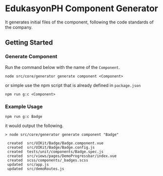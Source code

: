 # EdukasyonPH Component Generator

It generates initial files of the component, following the code standards of the company. 

## Getting Started

### Generate Component
Run the command below with the name of the `Component`.
```
node src/core/generator generate component <Component>
```
or simple use the npm script that is already defined in `package.json`
```
npm run g:c <Component>
```

### Example Usage

```
npm run g:c Badge
```
it would output the following.

```
> node src/core/generator generate component "Badge"

 created  src/UIKit/Badge/Badge.component.vue
 created  src/UIKit/Badge/Badge.config.js
 created  tests/unit/components/Badge.spec.js
 created  src/views/pages/DemoProgressbar/index.vue
 created  scss/components/_badges.scss
 updated  src/app.js
 updated  src/demoRoutes.js
```